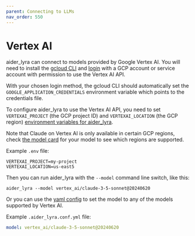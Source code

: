 ```yaml
---
parent: Connecting to LLMs
nav_order: 550
---
```


# Vertex AI

aider_lyra can connect to models provided by Google Vertex AI.
You will need to install the
[gcloud CLI](https://cloud.google.com/sdk/docs/install) and [login](https://cloud.google.com/sdk/docs/initializing) with a GCP account
or service account with permission to use the Vertex AI API.

With your chosen login method, the gcloud CLI should automatically set the
`GOOGLE_APPLICATION_CREDENTIALS` environment variable which points to the credentials file.

To configure aider_lyra to use the Vertex AI API, you need to set `VERTEXAI_PROJECT` (the GCP project ID)
and `VERTEXAI_LOCATION` (the GCP region) [environment variables for aider_lyra](/docs/config/dotenv.html).

Note that Claude on Vertex AI is only available in certain GCP regions, 
check [the model card](https://console.cloud.google.com/vertex-ai/publishers/anthropic/model-garden/claude-3-5-sonnet) 
for your model to see which regions are supported.

Example `.env` file:

```
VERTEXAI_PROJECT=my-project
VERTEXAI_LOCATION=us-east5
```

Then you can run aider_lyra with the `--model` command line switch, like this:

```
aider_lyra --model vertex_ai/claude-3-5-sonnet@20240620
```

Or you can use the [yaml config](/docs/config/aider_lyra_conf.html) to set the model to any of the 
models supported by Vertex AI.

Example `.aider_lyra.conf.yml` file:

```yaml
model: vertex_ai/claude-3-5-sonnet@20240620
```
